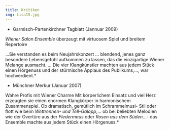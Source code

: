 ```yaml
---
title: Kritiken
img: Lisa15.jpg
---
```


* Garmisch-Partenkirchner Tagblatt (Jannuar 2009)

*Wiener Salon Ensemble* überzeugt mit virtuosem Spiel und breitem Repertoire

...Sie verstanden es beim Neujahrskonzert ... blendend, jenes ganz besondere Lebensgefühl aufkommen zu lassen, das die einzigartige Wiener Melange ausmacht. ...  Die vier Klangkünstler machten aus jedem Stück einen Hörgenuss und der stürmische Applaus des Publikums,..., war hochverdient.*

* Münchner Merkur (Januar 2007)

Wahre Profis mit Wiener Charme 
Mit körperlichem Einsatz und viel Herz erzeugten sie einen enormen Klangkörper in harmonischem Zusammenspiel. Ob dramatisch, gemütlich im Schrammelmusi- Stil oder flott wie beim *Wettrennen- und Tell-Galopp*,... ob bei beliebten Melodien wie der Overtüre aus der *Fledermaus* oder *Rosen aus dem Süden*...- das Ensemble machte aus jedem Stück einen Hörgenuss.*
